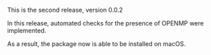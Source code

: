 This is the second release, version 0.0.2

In this release, automated checks for the presence of OPENMP were implemented.

As a result, the package now is able to be installed on macOS.
